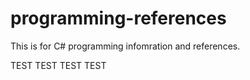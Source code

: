 # programming-references

This is for C# programming infomration and references.

TEST
TEST
TEST
TEST